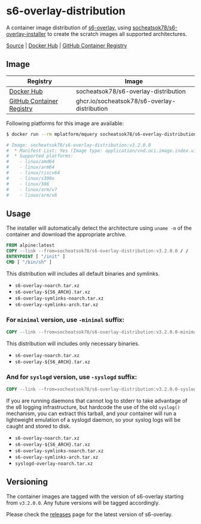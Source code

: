 # s6-overlay-distribution

A container image distribution of [s6-overlay](https://github.com/just-containers/s6-overlay), using [socheatsok78/s6-overlay-installer](https://github.com/socheatsok78/s6-overlay-installer) to create the scratch images all supported architectures.

[Source] | [Docker Hub] | [GitHub Container Registry]

## Image

| Registry                    | Image                                        |
| --------------------------- | -------------------------------------------- |
| [Docker Hub]                | socheatsok78/s6-overlay-distribution         |
| [GitHub Container Registry] | ghcr.io/socheatsok78/s6-overlay-distribution |

Following platforms for this image are available:

```bash
$ docker run --rm mplatform/mquery socheatsok78/s6-overlay-distribution:v3.2.0.0

# Image: socheatsok78/s6-overlay-distribution:v3.2.0.0
#  * Manifest List: Yes (Image type: application/vnd.oci.image.index.v1+json)
#  * Supported platforms:
#    - linux/amd64
#    - linux/arm64
#    - linux/riscv64
#    - linux/s390x
#    - linux/386
#    - linux/arm/v7
#    - linux/arm/v6
```

## Usage

The installer will automatically detect the architecture using `uname -m` of the container and download the appropriate archive.

```Dockerfile
FROM alpine:latest
COPY --link --from=socheatsok78/s6-overlay-distribution:v3.2.0.0 / /
ENTRYPOINT [ "/init" ]
CMD [ "/bin/sh" ]
```

This distribution will includes all default binaries and symlinks.
- `s6-overlay-noarch.tar.xz`
- `s6-overlay-${S6_ARCH}.tar.xz`
- `s6-overlay-symlinks-noarch.tar.xz`
- `s6-overlay-symlinks-arch.tar.xz`


### For `minimal` version, use `-minimal` suffix:

```Dockerfile
COPY --link --from=socheatsok78/s6-overlay-distribution:v3.2.0.0-minimal / /
```

This distribution will includes only necessary binaries.
- `s6-overlay-noarch.tar.xz`
- `s6-overlay-${S6_ARCH}.tar.xz`

### And for `syslogd` version, use `-syslogd` suffix:

```Dockerfile
COPY --link --from=socheatsok78/s6-overlay-distribution:v3.2.0.0-syslogd / /
```

If you are running daemons that cannot log to stderr to take advantage of the s6 logging infrastructure, but hardcode the use of the old `syslog()` mechanism, you can extract this tarball, and your container will run a lightweight emulation of a syslogd daemon, so your syslog logs will be caught and stored to disk.

- `s6-overlay-noarch.tar.xz`
- `s6-overlay-${S6_ARCH}.tar.xz`
- `s6-overlay-symlinks-noarch.tar.xz`
- `s6-overlay-symlinks-arch.tar.xz`
- `syslogd-overlay-noarch.tar.xz`

## Versioning

The container images are tagged with the version of s6-overlay starting from `v3.2.0.0`. Any future versions will be tagged accordingly.

Please check the [releases](https://github.com/just-containers/s6-overlay/releases) page for the latest version of s6-overlay.

[Source]: https://github.com/socheatsok78/s6-overlay-distribution
[Docker Hub]: https://hub.docker.com/r/socheatsok78/s6-overlay-distribution
[GitHub Container Registry]: https://github.com/socheatsok78/s6-overlay-distribution/pkgs/container/s6-overlay-distribution
